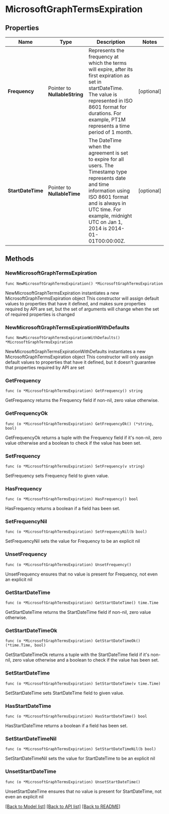 # MicrosoftGraphTermsExpiration

## Properties

Name | Type | Description | Notes
------------ | ------------- | ------------- | -------------
**Frequency** | Pointer to **NullableString** | Represents the frequency at which the terms will expire, after its first expiration as set in startDateTime. The value is represented in ISO 8601 format for durations. For example, PT1M represents a time period of 1 month. | [optional] 
**StartDateTime** | Pointer to **NullableTime** | The DateTime when the agreement is set to expire for all users. The Timestamp type represents date and time information using ISO 8601 format and is always in UTC time. For example, midnight UTC on Jan 1, 2014 is 2014-01-01T00:00:00Z. | [optional] 

## Methods

### NewMicrosoftGraphTermsExpiration

`func NewMicrosoftGraphTermsExpiration() *MicrosoftGraphTermsExpiration`

NewMicrosoftGraphTermsExpiration instantiates a new MicrosoftGraphTermsExpiration object
This constructor will assign default values to properties that have it defined,
and makes sure properties required by API are set, but the set of arguments
will change when the set of required properties is changed

### NewMicrosoftGraphTermsExpirationWithDefaults

`func NewMicrosoftGraphTermsExpirationWithDefaults() *MicrosoftGraphTermsExpiration`

NewMicrosoftGraphTermsExpirationWithDefaults instantiates a new MicrosoftGraphTermsExpiration object
This constructor will only assign default values to properties that have it defined,
but it doesn't guarantee that properties required by API are set

### GetFrequency

`func (o *MicrosoftGraphTermsExpiration) GetFrequency() string`

GetFrequency returns the Frequency field if non-nil, zero value otherwise.

### GetFrequencyOk

`func (o *MicrosoftGraphTermsExpiration) GetFrequencyOk() (*string, bool)`

GetFrequencyOk returns a tuple with the Frequency field if it's non-nil, zero value otherwise
and a boolean to check if the value has been set.

### SetFrequency

`func (o *MicrosoftGraphTermsExpiration) SetFrequency(v string)`

SetFrequency sets Frequency field to given value.

### HasFrequency

`func (o *MicrosoftGraphTermsExpiration) HasFrequency() bool`

HasFrequency returns a boolean if a field has been set.

### SetFrequencyNil

`func (o *MicrosoftGraphTermsExpiration) SetFrequencyNil(b bool)`

 SetFrequencyNil sets the value for Frequency to be an explicit nil

### UnsetFrequency
`func (o *MicrosoftGraphTermsExpiration) UnsetFrequency()`

UnsetFrequency ensures that no value is present for Frequency, not even an explicit nil
### GetStartDateTime

`func (o *MicrosoftGraphTermsExpiration) GetStartDateTime() time.Time`

GetStartDateTime returns the StartDateTime field if non-nil, zero value otherwise.

### GetStartDateTimeOk

`func (o *MicrosoftGraphTermsExpiration) GetStartDateTimeOk() (*time.Time, bool)`

GetStartDateTimeOk returns a tuple with the StartDateTime field if it's non-nil, zero value otherwise
and a boolean to check if the value has been set.

### SetStartDateTime

`func (o *MicrosoftGraphTermsExpiration) SetStartDateTime(v time.Time)`

SetStartDateTime sets StartDateTime field to given value.

### HasStartDateTime

`func (o *MicrosoftGraphTermsExpiration) HasStartDateTime() bool`

HasStartDateTime returns a boolean if a field has been set.

### SetStartDateTimeNil

`func (o *MicrosoftGraphTermsExpiration) SetStartDateTimeNil(b bool)`

 SetStartDateTimeNil sets the value for StartDateTime to be an explicit nil

### UnsetStartDateTime
`func (o *MicrosoftGraphTermsExpiration) UnsetStartDateTime()`

UnsetStartDateTime ensures that no value is present for StartDateTime, not even an explicit nil

[[Back to Model list]](../README.md#documentation-for-models) [[Back to API list]](../README.md#documentation-for-api-endpoints) [[Back to README]](../README.md)


